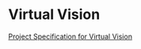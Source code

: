 # Virtual Vision

[Project Specification for Virtual Vision](Project%20Specification%20for%20Virtual%20Vision%20b5679359b3804a968c8d0cc9650bb665.md)